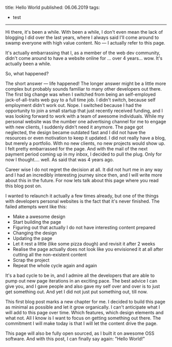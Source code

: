 title: Hello World
published: 06.06.2019
tags:
  - test
---

Hi there, it's been a while. With been a while, I don't even mean the lack of blogging I did over the last years, where I always said I'll come around to swamp everyone with high value content. No — I actually refer to this page.

It's actually embarrassing that I, as a member of the web dev community, didn't come around to have a website online for ... over 4 years... wow. It's actually been a while.

So, what happened?

The short answer — life happened!
The longer answer might be  a little more complex but probably sounds familiar to many other developers out there. The first big change was when I switched from being an self-employed jack-of-all-traits web guy to a full time job. I didn't switch, because self employment didn't work out. Nope. I switched because I had the opportunity to join a small startup that just recently received funding, and I was looking forward to work with a team of awesome individuals.
While my personal website was the number one advertising channel for me to engage with new clients, I suddenly didn't need it anymore. The page got neglected, the design became outdated fast and I did not have the resources or even motivation to keep it updated. I did not really have a blog, but merely a portfolio. With no new clients, no new projects would show up. I felt pretty embarrassed for the page. And with the mail of the next payment period coming up in my inbox, I decided to pull the plug. Only for now I thought.... well. As said that was 4 years ago.

Career wise I do not regret the decision at all. It did not hurt me in any way and I had an incredibly interesting journey since then, and I will write more about this in the future. For now lets talk about this page where you read this blog post on.

I wanted to relaunch it actually a few times already, but one of the things with developers personal websites is the fact that it's never finished. The failed attempts went like this:

- Make a awesome design
- Start building the page
- Figuring out that actually I do not have interesting content prepared
- Changing the design
- Updating the page
- Let it rest a little (like some pizza dough) and revisit it after 2 weeks
- Realise the page actually does not look like you envisioned it at all after cutting all the non-existent content
- Scrap the project
- Repeat the whole cycle again and again

It's a bad cycle to be in, and I admire all the developers that are able to pump out new page iterations in an exciting pace. The best advice I can give you, and I gave people and also gave my self over and over is to just get something out. And yet I did not just put something out, till now.

This first blog post marks a new chapter for me. I decided to build this page as minimal as possible and let it grow organically. I can't anticipate what I will add to this page over time. Which features, which design elements and what not. All I know is I want to focus on getting something out there. The commitment I will make today is that I will let the content drive the page.

This page will also be fully open sourced, as I built it on awesome OSS software.
And with this post, I can finally say again: "Hello World!"

